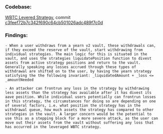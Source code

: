 
### Codebase: 

[WBTC Levered Strategy](https://github.com/GalloDaSballo/wbtc-levered-strat), commit [c3feef72b7c342f690c64cb501026adc489f7c0d](https://github.com/GalloDaSballo/wbtc-levered-strat/commit/c3feef72b7c342f690c64cb501026adc489f7c0d)
  
### Findings:

    - When a user withdraws from a yearn v2 vault, these withdrawals can, if they exceed the reserve of the vault, start withdrawing from individual strategies. The main logic for this is situated in the vault, and uses the strategies liquidatePosition function to divest assets from active strategy positions and return to the vault. Generally speaking any losses accrued through these types of withdrawal are shifted on to the user, by having the yearn strategy satisfying the the following invariant: _liquidatedAmount + _loss <= _amountNeeded
  
    - An attacker can frontrun any loss in the strategy by withdrawing less assets than the strategy has available after it has divest its aave position. While individual users potentially can frontrun losses in this strategy, the circumstances for doing so are depending on one of several factors, i.e. what position the strategy has in the withdrawal queue, how much assets the strategy has compared to other strategies in the vault. A larger concern would be the potential to use this as a stepping block for a more severe attack, as the user can move out their assets from the vault without suffering any loss that has occurred in the leveraged WBTC strategy.